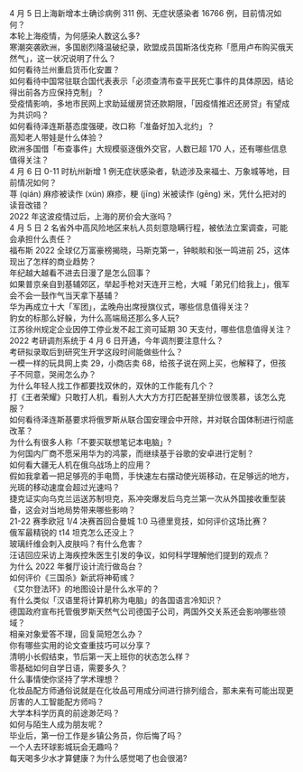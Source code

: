 4 月 5 日上海新增本土确诊病例 311 例、无症状感染者 16766 例，目前情况如何？  
本轮上海疫情，为何感染人数这么多?  
寒潮突袭欧洲，多国剧烈降温破纪录，欧盟成员国斯洛伐克称「愿用卢布购买俄天然气」，这一状况说明了什么？  
如何看待兰州重启货币化安置？  
如何看待中国常驻联合国代表表示「必须查清布查平民死亡事件的具体原因，结论得出前各方应保持克制」？  
受疫情影响，多地市民网上求助延缓房贷还款期限，「因疫情推迟还房贷」有望成为共识吗？  
如何看待泽连斯基态度强硬，改口称「准备好加入北约」？  
高知老人带娃是什么体验？  
欧洲多国借「布查事件」大规模驱逐俄外交官，人数已超 170 人，还有哪些信息值得关注？  
4 月 6 日 0-11 时杭州新增 1 例无症状感染者，轨迹涉及来福士、万象城等地，目前情况如何？  
荨 (qián) 麻疹被读作 (xún) 麻疹，粳 (jīng) 米被读作 (gēng) 米，凭什么把对的读音改错？  
2022 年这波疫情过后，上海的房价会大涨吗？  
4 月 5 日 2 名省外中高风险地区来杭人员刻意隐瞒行程，被依法立案调查，可能会承担什么责任？  
福布斯 2022 全球亿万富豪榜揭晓，马斯克第一，钟睒睒和张一鸣进前 25，这体现出了怎样的商业趋势？  
年纪越大越看不进去日漫了是怎么回事？  
如果普京亲自到基辅郊区，举起手枪对天连开三枪，大喊「弟兄们给我上」，俄军会不会一鼓作气当天拿下基辅？  
华为再成立十大「军团」，孟晚舟出席授旗仪式，哪些信息值得关注？  
豹女的标那么好躲，为什么高端局还那么多人玩?  
江苏徐州规定企业因停工停业发不起工资可延期 30 天支付，哪些信息值得关注？  
2022 考研调剂系统于 4 月 6 日开通，今年调剂要注意什么？  
考研拟录取后到研究生开学这段时间能做些什么？  
一模一样的玩具网上卖 29，小商店卖 68，给孩子说在网上买，也解释了，但孩子不同意，哭闹怎么办？  
为什么年轻人找工作都要找双休的，双休的工作能有几个？  
打《王者荣耀》只敢打人机，看别人大大方方打匹配甚至排位很羡慕，该怎么克服？  
如何看待泽连斯基要求将俄罗斯从联合国安理会中开除，并对联合国体制进行彻底改革？  
为什么有很多人称「不要买联想笔记本电脑」?  
为何国内厂商不愿采用华为的鸿蒙，而继续基于谷歌的安卓进行定制？  
如何看大疆无人机在俄乌战场上的应用？  
假如我拿着一把足够亮的手电筒，手快速左右摆动使光斑移动，在足够远的地方，光斑的移动速度会超过光速吗？  
捷克证实向乌克兰运送苏制坦克，系冲突爆发后乌克兰第一次从外国接收重型装备，这会对当地局势带来哪些影响？  
21-22 赛季欧冠 1/4 决赛首回合曼城 1:0 马德里竞技，如何评价这场比赛？  
俄军最精锐的 t14 坦克怎么还没上？  
玻璃纤维会刺入皮肤吗？有什么危害？  
汪诘回应采访上海疾控朱医生引发的争议，如何科学理解他们提到的观点？  
为什么 2022 年餐厅设计流行做岛台？  
如何评价《三国杀》新武将神荀彧？  
《艾尔登法环》的地图设计是什么水平的？  
有什么类似「汉语里将计算机称为电脑」的各国语言冷知识？  
德国政府宣布托管俄罗斯天然气公司德国子公司，两国外交关系还会影响哪些领域？  
相亲对象爱答不理，回复简短怎么办？  
你有哪些实用的论文查重技巧可以分享？  
清明小长假结束，节后第一天上班你的状态怎么样？  
零基础如何自学日语，需要多久？  
什么事情使你坚持了学术理想？  
化妆品配方师通俗说就是在化妆品可用成分间进行排列组合，那未来有可能出现更厉害的人工智能配方师吗？  
大学本科学历真的前途渺茫吗？  
如何与陌生人成为朋友呢？  
毕业后，第一份工作是乡镇公务员，你后悔了吗？  
一个人去环球影城玩会无趣吗？  
每天喝多少水才算健康？为什么感觉喝了也会很渴?  
